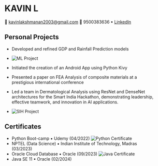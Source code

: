 # KAVIN L






📧 kavinlakshmanan2003@gmail.com 📱 9500383636 ▪ [LinkedIn](https://www.linkedin.com/in/kavin-l-0a5b58214/)



## Personal Projects
- Developed and refined GDP and Rainfall Prediction models
- ![ML Project](<img width="60" height="60" src="https://img.icons8.com/external-soft-fill-juicy-fish/60/external-machine-big-data-soft-fill-soft-fill-juicy-fish.png" alt="external-machine-big-data-soft-fill-soft-fill-juicy-fish"/>)
- Initiated the creation of an Android App using Python Kivy
  
- Presented a paper on FEA Analysis of composite materials at a prestigious international conference

- Led a team in Dermatological Analysis using ResNet and DenseNet architectures for the Smart India Hackathon, demonstrating leadership, effective teamwork, and innovation in AI applications.
- ![ SIH Project](<img width="48" height="48" src="https://img.icons8.com/color/48/artificial-intelligence.png" alt="artificial-intelligence"/>)


## Certificates
- Python Boot-camp ▪ Udemy (04/2022)
  ![Python Certificate](<img width="48" height="48" src="https://img.icons8.com/color/48/python--v2.png" alt="python--v2"/>)
- NPTEL (Data Science) ▪ Indian Institute of Technology, Madras (03/2023)
- Oracle Cloud Database ▪ Oracle (09/2023)
  ![Java Certificate](<img width="48" height="48" src="https://img.icons8.com/color/48/java-coffee-cup-logo--v1.png" alt="java-coffee-cup-logo--v1"/>)
- Java SE 11 ▪ Oracle (02/2024)





<!---
kavinlakshmanan/kavinlakshmanan is a ✨ special ✨ repository because its `README.md` (this file) appears on your GitHub profile.
You can click the Preview link to take a look at your changes.
--->
